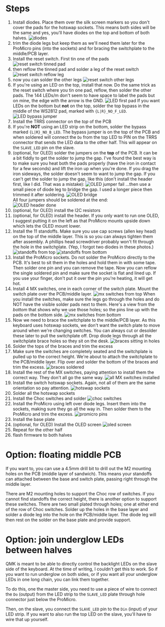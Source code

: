 # Steps
1. Install diodes. Place them over the silk screen markers so you don't cover
   the pads for the hotswap sockets. This means both sides will be the same and
   yes, you'll have diodes on the top and bottom of both halves.
    ![diodes](./misc/diodes.jpg)
1. trim the diode legs but keep them as we'll need them later for the ProMicro
   pins (into the sockets) and for bracing the switchplate to the middle/PCB
   layer.
1. Install the reset switch. First tin one of the pads
    ![reset switch tinned pad](./misc/reset1.jpg)
1. then reflow the tinned pad and solder a leg of the reset switch
    ![reset switch reflow leg](./misc/reset2.jpg)
1. now you can solder the other legs
    ![reset switch other legs](./misc/reset3.jpg)
1. If you're using an LED on the top, install that now. Do the same trick as the
   reset switch where you tin one pad, reflow, then solder the other pads. The
   144 LEDs/m don't seem to have space to label the pads but on mine, the edge
   with the arrow is the GND.
    ![LED first pad](./misc/led1.jpg)
   If you want LEDs on the bottom but **not** on the top, solder the top bypass
   in the middle of the WS2812 pad, marked with `{L|R}_NO_F_LED`.
    ![LED bypass jumper](./misc/led-bypass.jpg)
1. Install the TRRS connector on the *top* of the PCB
1. If you're **NOT** using an LED strip on the bottom, solder the bypass marked
   `{L|R}_NO_B_LED`. The bypass jumper is on the top of the PCB and when
   soldered will connect the `Do` from the top LED to PIN on the TRRS connector
   that sends the LED data to the other half. This will appear on the
   `SLAVE_LED` pin on the slave.
1. (optional, for OLED) solder the jumpers on the **top** of the PCB. It can be
   a bit fiddly to get the solder to jump the gap. I've found the best way is to
   make sure you heat both the pads properly (have the iron in contact for a few
   seconds) and lift the iron up when you're done. If you drag the iron
   sideways, the solder doesn't seem to want to jump the gap. If you can't get
   the solder to jump the gap, like this (don't install the header first, like I
   did. That was a mistake):
    ![OLED jumper fail](./misc/oled-header1.jpg)
   ...then use a small piece of diode leg to bridge the gap. I used a longer
   piece then trimmed it after soldering.
    ![OLED bridge](./misc/oled-header2.jpg)<br />
   All four jumpers should be soldered at the end:<br />
    ![OLED header done](./misc/oled-header3.jpg)
1. (optional, for OLED) install the I2C resistors
1. (optional, for OLED) install the header. If you only want to run one OLED, I
   suggest putting it on the left as that ProMicro mounts upside down which
   lets the OLED mount lower.
1. Install the 11 standoffs. Make sure you use cap screws (allen key head) on
   the top of the middle layer. This is so you can always tighten them after
   assembly. A phillips head screwdriver probably won't fit through the hole in
   the switchplate. (Yep, I forgot two diodes in these photos.)
    ![standoffs from top](./misc/standoffs-top.jpg)
    ![standoffs from bottom](./misc/standoffs-bottom.jpg)
1. Install the ProMicro sockets. Do not solder the ProMicro directly to the PCB.
   It's best to sit them in the holes and hold them in with some tape. Then
   solder one pin and you can remove the tape. Now you can reflow the single
   soldered pin and make sure the socket is flat and lined up. If you use your
   finger, don't put it over the pin you're heating, it will get hot.
1. Install 4 MX switches, one in each corner of the switch plate. Mount the
   switch plate over the PCB/middle layer.
    ![mx switches from top](./misc/mx-4switches-top.jpg)
   When you install the switches, make sure the legs go through the holes and do
   NOT have the visible solder pads next to them. Here's a view from the
   *bottom* that shows why we use those holes; so the pins line up with the pads
   on the bottom side.
    ![mx switches from bottom](./misc/mx-orientation-bottom.jpg)
1. Now we need to brace the switchplate to the middle/PCB layer. As this
   keyboard uses hotswap sockets, we don't want the switch plate to move around
   when we're changing switches. You can always cut or desolder these later to
   pull the switchplate off. Drop diode legs through all the switchplate brace
   holes so they sit on the desk.
    ![braces sitting in holes](./misc/braces1.jpg)
1. Solder the tops of the braces and trim the excess
1. Make sure the switches are completely seated and the switchplate is pulled up
   to the correct height. We're about to attach the switchplate to the
   PCB/middle layer. Flip over and solder the bottom of the braces and trim the
   excess.
    ![braces soldered](./misc/braces2.jpg)
1. Install the rest of the MX switches, paying attention to install them the
   correct way. They don't all go the same way.
    ![all MX switches installed](./misc/all-mx.jpg)
1. Install the switch hotswap sockets. Again, not all of them are the same
   orientation so pay attention.
    ![hotswap sockets](./misc/hotswap-unsoldered.jpg)
1. Solder all the hotswap sockets
1. Install the Choc switches and solder
    ![choc switches](./misc/choc.jpg)
1. Install the ProMicro using left over diode legs. Insert them into the
   sockets, making sure they go all the way in. Then solder them to the ProMicro
   and trim the excess.
    ![promicro pins](./misc/promicro-pins.jpg)
1. Install the base plate
1. (optional, for OLED) Install the OLED screen
    ![oled screen](./misc/oled.jpg)
1. Repeat for the other half
1. flash firmware to both halves


# Option: floating middle PCB
If you want to, you can use a 4.5mm drill bit to drill out the M2 mounting holes
on the PCB (middle layer of sandwich). This means your standoffs can attached
between the base and switch plate, passing right through the middle layer.

There are M2 mounting holes to support the Choc row of switches. If you cannot
find standoffs the correct height, there is another option to support these
switches.  There are two small plated through holes; one at either end of the
row of Choc switches. Solder up the holes in the base layer and solder a diode
leg into the hole on the PCB/middle layer. The diode leg will then rest on the
solder on the base plate and provide support.

# Option: join underglow LEDs between halves
QMK is meant to be able to directly control the backlight LEDs on the slave side of the
keyboard. At the time of writing, I couldn't get this to work. So if you want to
run underglow on both sides, or if you want all your underglow LEDs in one long
chain, you can link them together.

To do this, one the master side, you need to use a piece of wire to connect the
`Do` (output) from the LED strip to the `SLAVE_LED` plate through hole connector
just below the ProMicro.

Then, on the slave, you connect the `SLAVE_LED` pin to the `Din` (input) of your
LED strip. If you want to also run the top LED on the slave, you'll have to wire
that up yourself.
